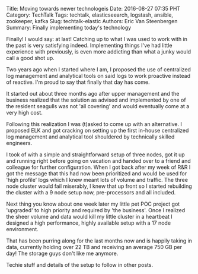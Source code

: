 Title: Moving towards newer technologeis
Date: 2016-08-27 07:35 PHT
Category: TechTalk
Tags: techtalk, elasticseearch, logstash, ansible, zookeeper, kafka 
Slug: techtalk-elastic
Authors: Eric Van Steenbergen
Summary: Finally implementing today's technology

Finally! I would say: at last! Catching up to what I was used to work with in the past is very satisfying indeed.
Implementing things I've had little experience with previously, is even more addicting than what a junky would call
a good shot up.

Two years ago when I started where I am, I proposed the use of centralized log management and analytical tools
on said logs to work proactive instead of reactive. I'm proud to say that finally that day has come. 

It started out about three months ago after upper management and the business realized that the solution
as advised and implemented by one of the resident seagulls was not 'all covering' and would eventually
come at a very high cost. 

Following this realization I was (t)asked to come up with an alternative. I proposed ELK and got cracking on 
setting up the first in-house centralized log management and analytical tool shouldered by technically skilled
engineers. 

I took of with a simple and straightforward setup of three nodes, got it up and running right before going on 
vacation and handed over to a friend and colleague for further configuration. When I got back after my week of
R&R I got the message that this had now been prioritized and would be used for 'high profile' logs which I 
knew meant lots of volume and traffic. The three node cluster would fail miserably, I knew that up front so
I started rebuilding the cluster with a 9 node setup now, pre-processors and all included.

Next thing you know about one week later my little pet POC project got 'upgraded' to high priority and
required by 'the business'. Once I realized the sheer volume and data would kill my little cluster in a 
heartbeat I designed a high performance, highly available setup with a 17 node environment.

That has been purring along for the last months now and is happily taking in data, currently holding
over 22 TB and receiving an average 750 GB per day! The storage guys don't like me anymore.

Techie stuff and details of the setup to follow in other posts.